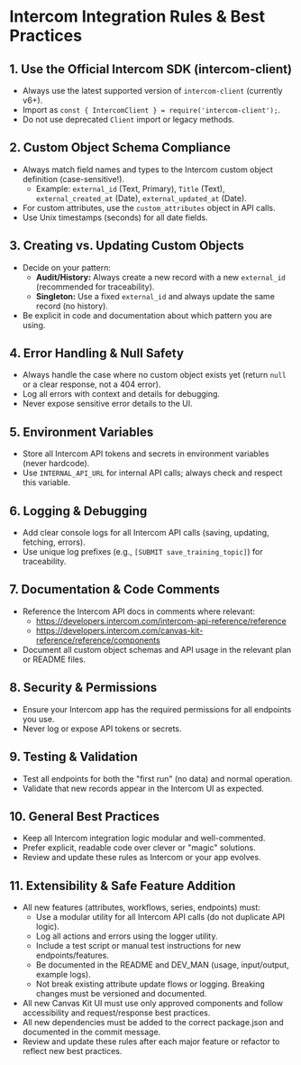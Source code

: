 # Intercom Integration Rules & Best Practices

## 1. Use the Official Intercom SDK (intercom-client)

- Always use the latest supported version of `intercom-client` (currently v6+).
- Import as `const { IntercomClient } = require('intercom-client');`.
- Do not use deprecated `Client` import or legacy methods.

## 2. Custom Object Schema Compliance

- Always match field names and types to the Intercom custom object definition (case-sensitive!).
  - Example: `external_id` (Text, Primary), `Title` (Text), `external_created_at` (Date), `external_updated_at` (Date).
- For custom attributes, use the `custom_attributes` object in API calls.
- Use Unix timestamps (seconds) for all date fields.

## 3. Creating vs. Updating Custom Objects

- Decide on your pattern:
  - **Audit/History:** Always create a new record with a new `external_id` (recommended for traceability).
  - **Singleton:** Use a fixed `external_id` and always update the same record (no history).
- Be explicit in code and documentation about which pattern you are using.

## 4. Error Handling & Null Safety

- Always handle the case where no custom object exists yet (return `null` or a clear response, not a 404 error).
- Log all errors with context and details for debugging.
- Never expose sensitive error details to the UI.

## 5. Environment Variables

- Store all Intercom API tokens and secrets in environment variables (never hardcode).
- Use `INTERNAL_API_URL` for internal API calls; always check and respect this variable.

## 6. Logging & Debugging

- Add clear console logs for all Intercom API calls (saving, updating, fetching, errors).
- Use unique log prefixes (e.g., `[SUBMIT save_training_topic]`) for traceability.

## 7. Documentation & Code Comments

- Reference the Intercom API docs in comments where relevant:
  - https://developers.intercom.com/intercom-api-reference/reference
  - https://developers.intercom.com/canvas-kit-reference/reference/components
- Document all custom object schemas and API usage in the relevant plan or README files.

## 8. Security & Permissions

- Ensure your Intercom app has the required permissions for all endpoints you use.
- Never log or expose API tokens or secrets.

## 9. Testing & Validation

- Test all endpoints for both the "first run" (no data) and normal operation.
- Validate that new records appear in the Intercom UI as expected.

## 10. General Best Practices

- Keep all Intercom integration logic modular and well-commented.
- Prefer explicit, readable code over clever or "magic" solutions.
- Review and update these rules as Intercom or your app evolves.

## 11. Extensibility & Safe Feature Addition

- All new features (attributes, workflows, series, endpoints) must:
  - Use a modular utility for all Intercom API calls (do not duplicate API logic).
  - Log all actions and errors using the logger utility.
  - Include a test script or manual test instructions for new endpoints/features.
  - Be documented in the README and DEV_MAN (usage, input/output, example logs).
  - Not break existing attribute update flows or logging. Breaking changes must be versioned and documented.
- All new Canvas Kit UI must use only approved components and follow accessibility and request/response best practices.
- All new dependencies must be added to the correct package.json and documented in the commit message.
- Review and update these rules after each major feature or refactor to reflect new best practices.
